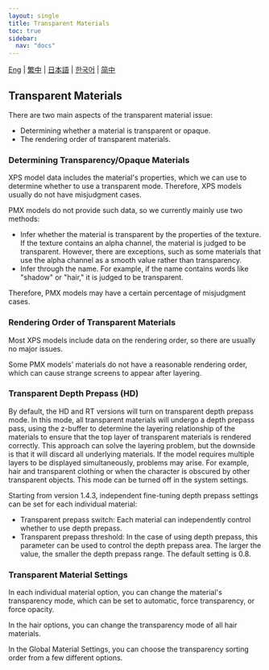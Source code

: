 ```yaml
---
layout: single
title: Transparent Materials
toc: true
sidebar:
  nav: "docs"
---
```

[Eng](/dancexr/features/transparency) | [繁中](/tw/dancexr/features/transparency) | [日本語](/jp/dancexr/features/transparency) | [한국어](/kr/dancexr/features/transparency) | [简中](/zh/dancexr/features/transparency)


## Transparent Materials

There are two main aspects of the transparent material issue:

* Determining whether a material is transparent or opaque.
* The rendering order of transparent materials.


### Determining Transparency/Opaque Materials

XPS model data includes the material's properties, which we can use to determine whether to use a transparent mode. Therefore, XPS models usually do not have misjudgment cases.

PMX models do not provide such data, so we currently mainly use two methods:
* Infer whether the material is transparent by the properties of the texture. If the texture contains an alpha channel, the material is judged to be transparent. However, there are exceptions, such as some materials that use the alpha channel as a smooth value rather than transparency.
* Infer through the name. For example, if the name contains words like "shadow" or "hair," it is judged to be transparent.

Therefore, PMX models may have a certain percentage of misjudgment cases.


### Rendering Order of Transparent Materials

Most XPS models include data on the rendering order, so there are usually no major issues.

Some PMX models' materials do not have a reasonable rendering order, which can cause strange screens to appear after layering.

### Transparent Depth Prepass (HD)
By default, the HD and RT versions will turn on transparent depth prepass mode. In this mode, all transparent materials will undergo a depth prepass pass, using the z-buffer to determine the layering relationship of the materials to ensure that the top layer of transparent materials is rendered correctly. This approach can solve the layering problem, but the downside is that it will discard all underlying materials. If the model requires multiple layers to be displayed simultaneously, problems may arise. For example, hair and transparent clothing or when the character is obscured by other transparent objects. This mode can be turned off in the system settings.

Starting from version 1.4.3, independent fine-tuning depth prepass settings can be set for each individual material:

* Transparent prepass switch: Each material can independently control whether to use depth prepass.
* Transparent prepass threshold: In the case of using depth prepass, this parameter can be used to control the depth prepass area. The larger the value, the smaller the depth prepass range. The default setting is 0.8.


### Transparent Material Settings

In each individual material option, you can change the material's transparency mode, which can be set to automatic, force transparency, or force opacity.

In the hair options, you can change the transparency mode of all hair materials.

In the Global Material Settings, you can choose the transparency sorting order from a few different options.
